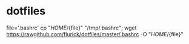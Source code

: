 dotfiles
========

file='.bashrc'
cp "${HOME}/${file}" "/tmp/.bashrc";
wget https://rawgithub.com/flurick/dotfiles/master/.bashrc -O "${HOME}/${file}"
